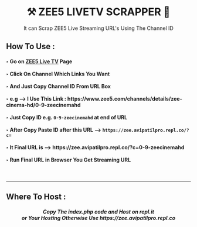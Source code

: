 <h1 align="center"> ⚒ ZEE5 LIVETV SCRAPPER 🔐 </h1>

<p align="center"> It can Scrap ZEE5 Live Streaming URL's Using The Channel ID </p>

<h2> How To Use : </h2>

<h4>
‣ Go on <a href="https://www.zee5.com/livetv">ZEE5 Live TV</a> Page <br><br>
‣ Click On Channel Which Links You Want <br><br>
‣ And Just Copy Channel ID From URL Box <br><br>
‣ e.g --> I Use This Link : https://www.zee5.com/channels/details/zee-cinema-hd/0-9-zeecinemahd <br><br>
‣ Just Copy ID e.g. <code>0-9-zeecinemahd</code> at end of URL <br><br>
‣ After Copy Paste ID after this URL --> <code>https://zee.avipatilpro.repl.co/?c=</code> <br><br>
‣ It Final URL is --> https://zee.avipatilpro.repl.co/?c=0-9-zeecinemahd <br><br>
‣ Run Final URL in Browser You Get Streaming URL <br>
</h4>
<br>

---

<h2> Where To Host : </h2>

<h5 align="center"> Copy The index.php code and Host on repl.it <br> or Your Hosting Otherwise Use https://zee.avipatilpro.repl.co

